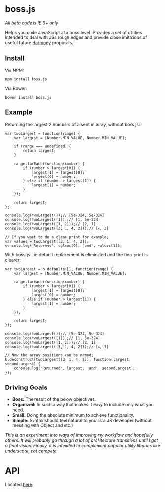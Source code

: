 boss.js
=======

*All beta code is IE 9+ only*

Helps you code JavaScript at a boss level. Provides a set of utilities intended to deal with JSs rough edges and provide close imitations of useful future [Harmony](http://wiki.ecmascript.org/doku.php?id=harmony:specification_drafts) proposals.

Install
-------
Via NPM:
    
    npm install boss.js

Via Bower:

    bower install boss.js

Example
-------
Returning the largest 2 numbers of a sent in array, without boss.js:

    var twoLargest = function(range) {
        var largest = [Number.MIN_VALUE, Number.MIN_VALUE];

        if (range === undefined) {
            return largest;
        }

        range.forEach(function(number) {
            if (number > largest[0]) {
                largest[1] = largest[0];
                largest[0] = number;
            } else if (number > largest[1]) {
                largest[1] = number;
            }
        });

        return largest;
    };

    console.log(twoLargest());// [5e-324, 5e-324]
    console.log(twoLargest([1]));// [1, 5e-324]
    console.log(twoLargest([1, 2]));// [2, 1]
    console.log(twoLargest([3, 1, 4, 2]));// [4, 3]

    // If you want to do a clean print for example;
    var values = twoLargest([3, 1, 4, 2]);
    console.log('Returned', values[0], 'and', values[1]);

With boss.js the default replacement is eliminated and the final print is clearer:

    var twoLargest = b.defaults([], function(range) {
        var largest = [Number.MIN_VALUE, Number.MIN_VALUE];

        range.forEach(function(number) {
            if (number > largest[0]) {
                largest[1] = largest[0];
                largest[0] = number;
            } else if (number > largest[1]) {
                largest[1] = number;
            }
        });

        return largest;
    });

    console.log(twoLargest());// [5e-324, 5e-324]
    console.log(twoLargest([1]));// [1, 5e-324]
    console.log(twoLargest([1, 2]));// [2, 1]
    console.log(twoLargest([3, 1, 4, 2]));// [4, 3]

    // Now the array positions can be named;
    b.deconstruct(twoLargest([3, 1, 4, 2]), function(largest, secondLargest) {
        console.log('Returned', largest, 'and', secondLargest);
    });

Driving Goals
-------------

* **Boss:** The result of the below objectives.
* **Organized:** In such a way that makes it easy to include only what you need.
* **Small:** Doing the absolute minimum to achieve functionality.
* **Simple:** Syntax should feel natural to you as a JS developer (without messing with Object and etc.)

*This is an experiment into ways of improving my workflow and hopefully others. It will probably go through a lot of architecture transitions until I get a final vision. Finally, it is intended to complement popular utility libaries like underscore, not compete.*

API
===

Located [here](https://github.com/Jacob-Friesen/boss.js/blob/master/docs/boss.md).
